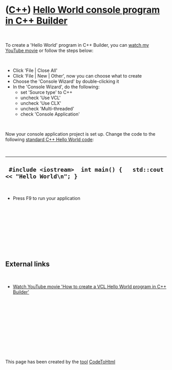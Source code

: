 



 

 

 

 

 

([C++](Cpp.md)) [Hello World console program in C++ Builder](CppBuilderHelloWorld.md)
=======================================================================================

 

To create a 'Hello World' program in C++ Builder, you can [watch my
YouTube movie](http://youtube.com/watch?v=gBvtEG67NWw) or follow the
steps below:

 

-   Click 'File | Close All'
-   Click 'File | New | Other', now you can choose what to create
-   Choose the 'Console Wizard' by double-clicking it
-   In the 'Console Wizard', do the following:
    -   set 'Source type' to C++
    -   uncheck 'Use VCL'
    -   uncheck 'Use CLX'
    -   uncheck 'Multi-threaded'
    -   check 'Console Application'

 

Now your console application project is set up. Change the code to the
following [standard C++ Hello World code](CppHelloWorld.md):

 

  ------------------------------------------------------------------------
  ` #include <iostream>  int main() {   std::cout << "Hello World\n"; }`
  ------------------------------------------------------------------------

 

-   Press F9 to run your application

 

 

 

 

 

External links
--------------

 

-   [Watch YouTube movie 'How to create a VCL Hello World program in C++
    Builder'](http://youtube.com/watch?v=gBvtEG67NWw)

 

 

 

 

 





 




This page has been created by the [tool](Tools.md)
[CodeToHtml](ToolCodeToHtml.md)
